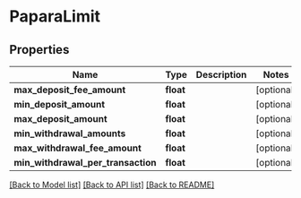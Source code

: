 # PaparaLimit

## Properties
Name | Type | Description | Notes
------------ | ------------- | ------------- | -------------
**max_deposit_fee_amount** | **float** |  | [optional] 
**min_deposit_amount** | **float** |  | [optional] 
**max_deposit_amount** | **float** |  | [optional] 
**min_withdrawal_amounts** | **float** |  | [optional] 
**max_withdrawal_fee_amount** | **float** |  | [optional] 
**min_withdrawal_per_transaction** | **float** |  | [optional] 

[[Back to Model list]](../README.md#documentation-for-models) [[Back to API list]](../README.md#documentation-for-api-endpoints) [[Back to README]](../README.md)

